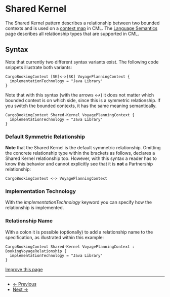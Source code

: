 
# Shared Kernel

The Shared Kernel pattern describes a relationship between two bounded contexts and is used on a [context map](/docs/context-map/) in CML. The [Language Semantics](https://contextmapper.org/docs/language-model/) page describes all relationship types that are supported in CML.

## Syntax

Note that currently two different syntax variants exist. The following code snippets illustrate both variants:

```
CargoBookingContext [SK]<->[SK] VoyagePlanningContext {
  implementationTechnology = "Java Library"
}

```

Note that with this syntax (with the arrows *<->*) it does not matter which bounded context is on which side, since this is a symmetric relationship. If you switch the bounded contexts, it has the same meaning semantically.

```
CargoBookingContext Shared-Kernel VoyagePlanningContext {
  implementationTechnology = "Java Library"
}

```

### Default Symmetric Relationship

**Note** that the Shared Kernel is the default symmetric relationship. Omitting the concrete relationship type within the brackets as follows, declares a
Shared Kernel relationship too. However, with this syntax a reader has to know this behavior and cannot explicitly see that it is **not** a Partnership
relationship:

```
CargoBookingContext <-> VoyagePlanningContext

```

### Implementation Technology

With the *implementationTechnology* keyword you can specify how the relationship is implemented.

### Relationship Name

With a colon it is possible (optionally) to add a relationship name to the specification, as illustrated within this example:

```
CargoBookingContext Shared-Kernel VoyagePlanningContext : BookingVoyageRelationship {
  implementationTechnology = "Java Library"
}

```

[Improve this page](https://github.com/ContextMapper/contextmapper.github.io/blob/master/_docs/language-reference/shared-kernel.md)

---

* [← Previous](/docs/partnership/)
* [Next →](/docs/customer-supplier/)

